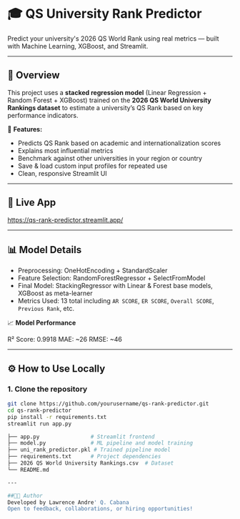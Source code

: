 # 🎓 QS University Rank Predictor

Predict your university's 2026 QS World Rank using real metrics — built with Machine Learning, XGBoost, and Streamlit.

---

## 📌 Overview

This project uses a **stacked regression model** (Linear Regression + Random Forest + XGBoost) trained on the **2026 QS World University Rankings dataset** to estimate a university’s QS Rank based on key performance indicators.

🔮 **Features:**
- Predicts QS Rank based on academic and internationalization scores
- Explains most influential metrics
- Benchmark against other universities in your region or country
- Save & load custom input profiles for repeated use
- Clean, responsive Streamlit UI

---

## 🚀 Live App

https://qs-rank-predictor.streamlit.app/

---

## 📊 Model Details

- Preprocessing: OneHotEncoding + StandardScaler
- Feature Selection: RandomForestRegressor + SelectFromModel
- Final Model: StackingRegressor with Linear & Forest base models, XGBoost as meta-learner
- Metrics Used: 13 total including `AR SCORE`, `ER SCORE`, `Overall SCORE`, `Previous Rank`, etc.

📈 **Model Performance**

R² Score: 0.9918
MAE: ~26
RMSE: ~46

---

## ⚙️ How to Use Locally

### 1. Clone the repository
```bash
git clone https://github.com/yourusername/qs-rank-predictor.git
cd qs-rank-predictor
pip install -r requirements.txt
streamlit run app.py

├── app.py                # Streamlit frontend
├── model.py              # ML pipeline and model training
├── uni_rank_predictor.pkl # Trained pipeline model
├── requirements.txt      # Project dependencies
├── 2026 QS World University Rankings.csv  # Dataset
└── README.md

---

##👨‍💻 Author
Developed by Lawrence Andre' Q. Cabana
Open to feedback, collaborations, or hiring opportunities!

